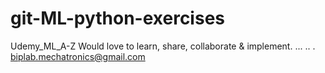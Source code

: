 # git-ML-python-exercises
Udemy_ML_A-Z
Would love to learn, share, collaborate & implement.
...
..
.
biplab.mechatronics@gmail.com
